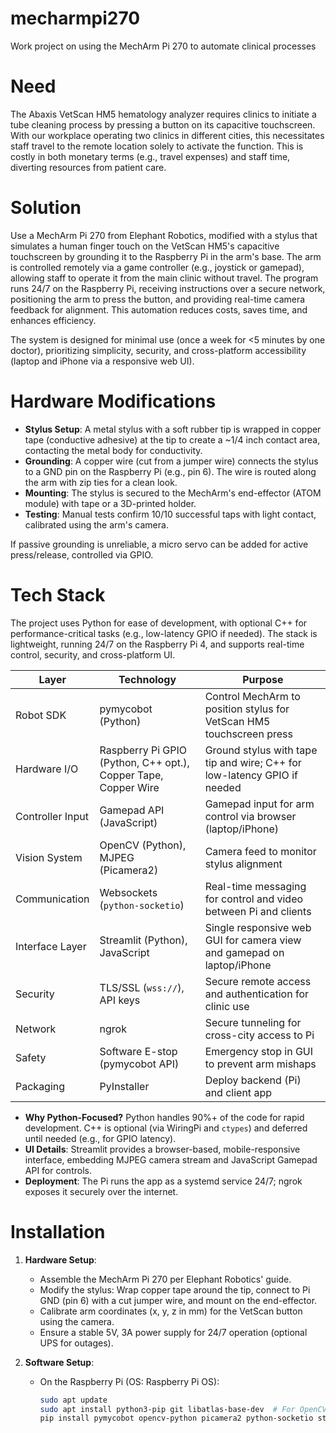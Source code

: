 # mecharmpi270
Work project on using the MechArm Pi 270 to automate clinical processes

# Need
The Abaxis VetScan HM5 hematology analyzer requires clinics to initiate a tube cleaning process by pressing a button on its capacitive touchscreen. With our workplace operating two clinics in different cities, this necessitates staff travel to the remote location solely to activate the function. This is costly in both monetary terms (e.g., travel expenses) and staff time, diverting resources from patient care.

# Solution
Use a MechArm Pi 270 from Elephant Robotics, modified with a stylus that simulates a human finger touch on the VetScan HM5's capacitive touchscreen by grounding it to the Raspberry Pi in the arm's base. The arm is controlled remotely via a game controller (e.g., joystick or gamepad), allowing staff to operate it from the main clinic without travel. The program runs 24/7 on the Raspberry Pi, receiving instructions over a secure network, positioning the arm to press the button, and providing real-time camera feedback for alignment. This automation reduces costs, saves time, and enhances efficiency.

The system is designed for minimal use (once a week for <5 minutes by one doctor), prioritizing simplicity, security, and cross-platform accessibility (laptop and iPhone via a responsive web UI).

# Hardware Modifications
- **Stylus Setup**: A metal stylus with a soft rubber tip is wrapped in copper tape (conductive adhesive) at the tip to create a ~1/4 inch contact area, contacting the metal body for conductivity.
- **Grounding**: A copper wire (cut from a jumper wire) connects the stylus to a GND pin on the Raspberry Pi (e.g., pin 6). The wire is routed along the arm with zip ties for a clean look.
- **Mounting**: The stylus is secured to the MechArm's end-effector (ATOM module) with tape or a 3D-printed holder.
- **Testing**: Manual tests confirm 10/10 successful taps with light contact, calibrated using the arm's camera.

If passive grounding is unreliable, a micro servo can be added for active press/release, controlled via GPIO.

# Tech Stack
The project uses Python for ease of development, with optional C++ for performance-critical tasks (e.g., low-latency GPIO if needed). The stack is lightweight, running 24/7 on the Raspberry Pi 4, and supports real-time control, security, and cross-platform UI.

| Layer              | Technology                              | Purpose                                                                 |
|--------------------|-----------------------------------------|-------------------------------------------------------------------------|
| Robot SDK          | pymycobot (Python)                     | Control MechArm to position stylus for VetScan HM5 touchscreen press    |
| Hardware I/O       | Raspberry Pi GPIO (Python, C++ opt.), Copper Tape, Copper Wire | Ground stylus with tape tip and wire; C++ for low-latency GPIO if needed |
| Controller Input   | Gamepad API (JavaScript)               | Gamepad input for arm control via browser (laptop/iPhone)               |
| Vision System      | OpenCV (Python), MJPEG (Picamera2)     | Camera feed to monitor stylus alignment                                 |
| Communication      | Websockets (`python-socketio`)         | Real-time messaging for control and video between Pi and clients        |
| Interface Layer    | Streamlit (Python), JavaScript         | Single responsive web GUI for camera view and gamepad on laptop/iPhone  |
| Security           | TLS/SSL (`wss://`), API keys           | Secure remote access and authentication for clinic use                  |
| Network            | ngrok                                  | Secure tunneling for cross-city access to Pi                           |
| Safety             | Software E-stop (pymycobot API)        | Emergency stop in GUI to prevent arm mishaps                            |
| Packaging          | PyInstaller                            | Deploy backend (Pi) and client app                                     |

- **Why Python-Focused?** Python handles 90%+ of the code for rapid development. C++ is optional (via WiringPi and `ctypes`) and deferred until needed (e.g., for GPIO latency).
- **UI Details**: Streamlit provides a browser-based, mobile-responsive interface, embedding MJPEG camera stream and JavaScript Gamepad API for controls.
- **Deployment**: The Pi runs the app as a systemd service 24/7; ngrok exposes it securely over the internet.

# Installation
1. **Hardware Setup**:
   - Assemble the MechArm Pi 270 per Elephant Robotics' guide.
   - Modify the stylus: Wrap copper tape around the tip, connect to Pi GND (pin 6) with a cut jumper wire, and mount on the end-effector.
   - Calibrate arm coordinates (x, y, z in mm) for the VetScan button using the camera.
   - Ensure a stable 5V, 3A power supply for 24/7 operation (optional UPS for outages).

2. **Software Setup**:
   - On the Raspberry Pi (OS: Raspberry Pi OS):
     ```bash
     sudo apt update
     sudo apt install python3-pip git libatlas-base-dev  # For OpenCV dependencies
     pip install pymycobot opencv-python picamera2 python-socketio streamlit pyinstaller
